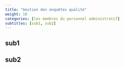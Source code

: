 ```yaml
---
title: "Gestion des enquêtes qualité"
weight: 10
categories: [les membres du personnel administratif]
subtitles: [sub1, sub2]
---
```


## sub1

## sub2
